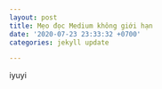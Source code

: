 ```yaml
---
layout: post
title: Mẹo đọc Medium không giới hạn
date: '2020-07-23 23:33:32 +0700'
categories: jekyll update

---
```


<p>iyuyi</p>

